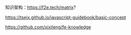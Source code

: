 知识架构：https://f2e.tech/matrix?

https://tsejx.github.io/javascript-guidebook/basic-concept

https://github.com/xixileng/fe-knowledge


